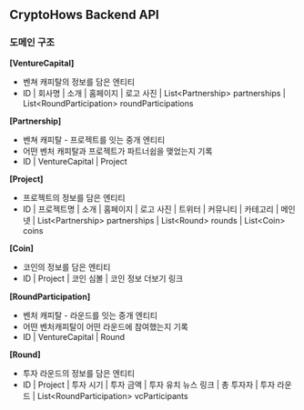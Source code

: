## CryptoHows Backend API

### 도메인 구조

**[VentureCapital]**

- 벤쳐 캐피탈의 정보를 담은 엔티티
- ID | 회사명 | 소개 | 홈페이지 | 로고 사진 | List<Partnership\> partnerships | List<RoundParticipation\> roundParticipations

**[Partnership]**

- 벤쳐 캐피탈 - 프로젝트를 잇는 중개 엔티티
- 어떤 벤처 캐피탈과 프로젝트가 파트너쉽을 맺었는지 기록
- ID | VentureCapital | Project

**[Project]**

- 프로젝트의 정보를 담은 엔티티
- ID | 프로젝트명 | 소개 | 홈페이지 | 로고 사진 | 트위터 | 커뮤니티 | 카테고리 | 메인넷 | List<Partnership\> partnerships | List<Round\> rounds | List<Coin\> coins

**[Coin]**

- 코인의 정보를 담은 엔티티
- ID | Project | 코인 심볼 | 코인 정보 더보기 링크

**[RoundParticipation]**

- 벤처 캐피탈 - 라운드를 잇는 중개 엔티티
- 어떤 벤처캐피탈이 어떤 라운드에 참여했는지 기록
- ID | VentureCapital | Round

**[Round]**

- 투자 라운드의 정보를 담은 엔티티
- ID | Project | 투자 시기 | 투자 금액 | 투자 유치 뉴스 링크 | 총 투자자 | 투자 라운드 | List<RoundParticipation\> vcParticipants
